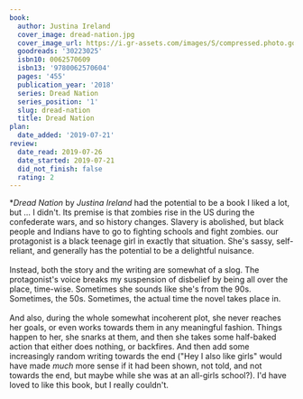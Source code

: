 ```yaml
---
book:
  author: Justina Ireland
  cover_image: dread-nation.jpg
  cover_image_url: https://i.gr-assets.com/images/S/compressed.photo.goodreads.com/books/1497900615l/30223025._SX98_.jpg
  goodreads: '30223025'
  isbn10: 0062570609
  isbn13: '9780062570604'
  pages: '455'
  publication_year: '2018'
  series: Dread Nation
  series_position: '1'
  slug: dread-nation
  title: Dread Nation
plan:
  date_added: '2019-07-21'
review:
  date_read: 2019-07-26
  date_started: 2019-07-21
  did_not_finish: false
  rating: 2
---
```


**Dread Nation* by *Justina Ireland* had the potential to be a book I liked a lot, but … I didn't. Its premise is that zombies rise in the US during the confederate wars, and so history changes. Slavery is abolished, but black people and Indians have to go to fighting schools and fight zombies. our protagonist is a black teenage girl in exactly that situation. She's sassy, self-reliant, and generally has the potential to be a delightful nuisance.<br /><br />Instead, both the story and the writing are somewhat of a slog. The protagonist's voice breaks my suspension of disbelief by being all over the place, time-wise. Sometimes she sounds like she's from the 90s. Sometimes, the 50s. Sometimes, the actual time the novel takes place in.<br /><br />And also, during the whole somewhat incoherent plot, she never reaches her goals, or even works towards them in any meaningful fashion. Things happen to her, she snarks at them, and then she takes some half-baked action that either does nothing, or backfires. And then add some increasingly random writing towards the end ("Hey I also like girls" would have made *much* more sense if it had been shown, not told, and not towards the end, but maybe while she was at an all-girls school?). I'd have loved to like this book, but I really couldn't.
